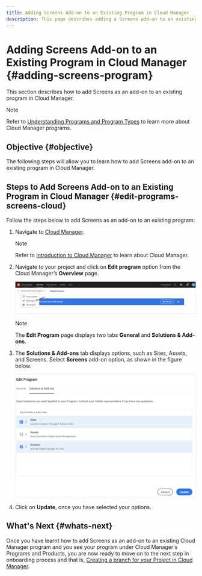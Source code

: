 ```yaml
---
title: Adding Screens Add-on to an Existing Program in Cloud Manager
description: This page describes adding a Screens add-on to an existing program in Cloud Manager for Screens as a Cloud Service.
---
```


# Adding Screens Add-on to an Existing Program in Cloud Manager {#adding-screens-program}

This section describes how to add Screens as an add-on to an existing program in Cloud Manager.

>[!NOTE]
>Refer to [Understanding Programs and Program Types](https://experienceleague.adobe.com/docs/experience-manager-cloud-service/onboarding/getting-access/understand-program-types.html?lang=en) to learn more about Cloud Manager programs.

## Objective {#objective}

The following steps will allow you to learn how to add Screens add-on to an existing program in Cloud Manager.

## Steps to Add Screens Add-on to an Existing Program in Cloud Manager {#edit-programs-screens-cloud}

Follow the steps below to add Screens as an add-on to an existing program:

1. Navigate to [Cloud Manager](https://my.cloudmanager.adobe.com/). 

   >[!NOTE]
   >Refer to [Introduction to Cloud Manager](https://experienceleague.adobe.com/docs/experience-manager-cloud-service/onboarding/onboarding-concepts/cloud-manager-introduction.html?lang=en) to learn about Cloud Manager.

1. Navigate to your project and click on **Edit program** option from the Cloud Manager’s **Overview** page. 

   ![image](/help/screens-cloud/assets/onboarding/add-onexisting1.png)

   >[!NOTE]
   >The **Edit Program** page displays two tabs **General** and **Solutions & Add-ons**.

1. The **Solutions & Add-ons** tab displays options, such as Sites, Assets, and Screens. Select **Screens** add-on option, as shown in the figure below.

    ![image](/help/screens-cloud/assets/onboarding/add-onexisting2.png)

1. Click on **Update**, once you have selected your options.

## What's Next {#whats-next}

Once you have learnt how to add Screens as an add-on to an existing Cloud Manager program and you see your program under Cloud Manager's Programs and Products, you are now ready to move on to the next step in onboarding process and that is, [Creating a branch for your Project in Cloud Manager](/help/screens-cloud/onboarding-screens-cloud/creating-a-branch.md).